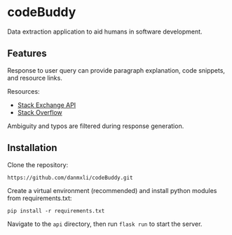# codeBuddy

Data extraction application to aid humans in software development.

## Features

Response to user query can provide paragraph explanation, code snippets, and resource links.

Resources:

* [Stack Exchange API](https://api.stackexchange.com/)
* [Stack Overflow](https://stackoverflow.com/)

Ambiguity and typos are filtered during response generation.

## Installation

Clone the repository:

```
https://github.com/danmxli/codeBuddy.git
```

Create a virtual environment (recommended) and install python modules from requirements.txt:

```
pip install -r requirements.txt
```

Navigate to the `api` directory, then run `flask run` to start the server.
